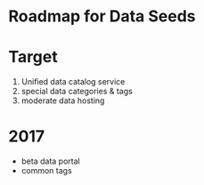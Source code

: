 # Roadmap for Data Seeds

# Target
1. Unified data catalog service
2. special data categories & tags
3. moderate data hosting

# 2017
- beta data portal
- common tags
